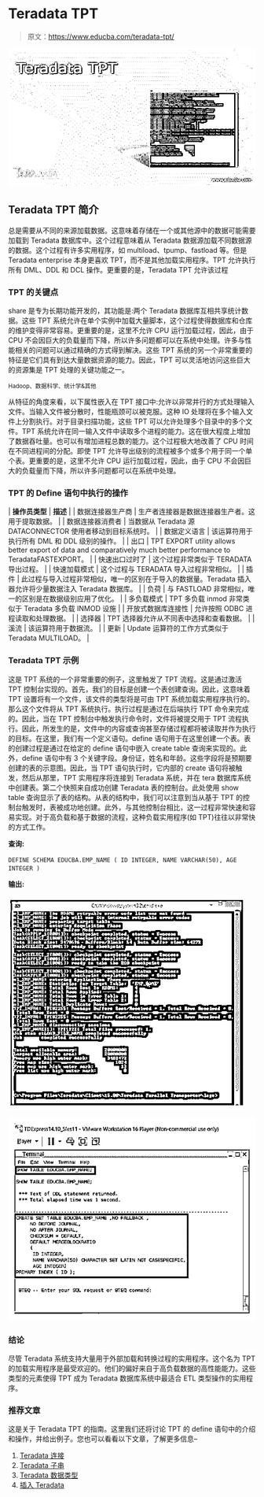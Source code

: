 # Teradata TPT

> 原文：<https://www.educba.com/teradata-tpt/>

![Teradata TPT](img/b9b4ffd176a6590d30af8cd23d28ca50.png)



## Teradata TPT 简介

总是需要从不同的来源加载数据。这意味着存储在一个或其他源中的数据可能需要加载到 Teradata 数据库中。这个过程意味着从 Teradata 数据源加载不同数据源的数据。这个过程有许多实用程序，如 multiload、tpump、fastload 等。但是 Teradata enterprise 本身更喜欢 TPT，而不是其他加载实用程序。TPT 允许执行所有 DML、DDL 和 DCL 操作。更重要的是，Teradata TPT 允许该过程

### TPT 的关键点

share 是专为长期功能开发的，其功能是:两个 Teradata 数据库互相共享统计数据。这些 TPT 系统允许在单个实例中加载大量脚本，这个过程使得数据库和仓库的维护变得非常容易。更重要的是，这里不允许 CPU 运行加载过程，因此，由于 CPU 不会因巨大的负载量而下降，所以许多问题都可以在系统中处理。许多与性能相关的问题可以通过精确的方式得到解决。这些 TPT 系统的另一个非常重要的特征是它们具有到达大量数据资源的能力。因此，TPT 可以灵活地访问这些巨大的资源集是 TPT 处理的关键功能之一。

<small>Hadoop、数据科学、统计学&其他</small>

从特征的角度来看，以下属性嵌入在 TPT 接口中:允许以非常并行的方式处理输入文件。当输入文件被分散时，性能瓶颈可以被克服。这种 IO 处理将在多个输入文件上分割执行。对于目录扫描功能，这些 TPT 可以允许处理多个目录中的多个文件。TPT 系统允许在同一输入文件中读取多个进程的能力。这在很大程度上增加了数据吞吐量。也可以有增加进程总数的能力。这个过程极大地改善了 CPU 时间在不同进程间的分配。即使 TPT 允许导出级别的流程被多个或多个用于同一个单个表。更重要的是，这里不允许 CPU 运行加载过程，因此，由于 CPU 不会因巨大的负载量而下降，所以许多问题都可以在系统中处理。

### TPT 的 Define 语句中执行的操作

| **操作员类型** | **描述** |
| 数据连接器生产商 | 生产者连接器是数据连接器生产者。这用于提取数据。 |
| 数据连接器消费者 | 当数据从 Teradata 源 DATACONNECTOR 使用者移动到目标系统时。 |
| 数据定义语言 | 该运算符用于执行所有 DML 和 DDL 级别的操作。 |
| 出口 | TPT EXPORT utility allows better export of data and comparatively much better performance to TeradataFASTEXPORT。 |
| 快速出口过时了 | 这个过程非常类似于 TERADATA 导出过程。 |
| 快速加载模式 | 这个过程与 TERADATA 导入过程非常相似。 |
| 插件 | 此过程与导入过程非常相似，唯一的区别在于导入的数据量。Teradata 插入器允许将少量数据注入 Teradata 数据库。 |
| 负荷 | 与 FASTLOAD 非常相似，唯一的区别是在数据级别应用了优化。 |
| 多负载模式 | TPT 多负载 inmod 非常类似于 Teradata 多负载 INMOD 设施 |
| 开放式数据库连接性 | 允许按照 ODBC 进程读取和处理数据。 |
| 选择器 | TPT 选择器允许从不同表中选择和查看数据。 |
| 溪流 | 该运算符用于数据流。 |
| 更新 | Update 运算符的工作方式类似于 Teradata MULTILOAD。 |

### Teradata TPT 示例

这是 TPT 系统的一个非常重要的例子，这里触发了 TPT 流程。这是通过激活 TPT 控制台实现的。首先，我们的目标是创建一个表创建查询。因此，这意味着 TPT 设置将有一个文件，该文件的类型将是可由 TPT 系统加载实用程序执行的。那么这个文件将从 TPT 系统执行。执行过程是通过在后端执行 TPT 命令来完成的。因此，当在 TPT 控制台中触发执行命令时，文件将被提交用于 TPT 流程执行。因此，所发生的是，文件中的内容或查询甚至存储过程都将被读取并作为执行的目标。在这里，我们有一个定义语句。define 语句用于在这里创建一个表。表的创建过程是通过在给定的 define 语句中嵌入 create table 查询来实现的。此外，define 语句中有 3 个关键字段。身份证，姓名和年龄。这些字段将是预期要创建的表的示意图。因此，当 TPT 语句执行时，它内部的 create 语句将被触发，然后从那里，TPT 实用程序将连接到 Teradata 系统，并在 tera 数据库系统中创建表。第二个快照来自成功创建 Teradata 表的控制台。此处使用 show table 查询显示了表的结构。从表的结构中，我们可以注意到当从基于 TPT 的控制台触发时，表被成功地创建。此外，与其他控制台相比，这一过程非常快速和容易实现。对于高负载和基于数据的流程，这种负载实用程序(如 TPT)往往以非常快的方式工作。

**查询:**

`DEFINE SCHEMA EDUCBA.EMP_NAME
(
ID INTEGER,
NAME VARCHAR(50),
AGE INTEGER
)`

**输出:**

![Teradata TPT-1](img/8be37ebc7fd78d825bf9eb53fc987a12.png)



![Teradata TPT-2](img/510d9f45ecca59502f4b2812f0be4d9f.png)



### 结论

尽管 Teradata 系统支持大量用于外部加载和转换过程的实用程序。这个名为 TPT 的加载实用程序是最受欢迎的。他们的偏好来自于高负载数据的高性能能力。这些类型的元素使得 TPT 成为 Teradata 数据库系统中最适合 ETL 类型操作的实用程序。

### 推荐文章

这是关于 Teradata TPT 的指南。这里我们还将讨论 TPT 的 define 语句中的介绍和操作，并给出例子。您也可以看看以下文章，了解更多信息–

1.  [Teradata 连接](https://www.educba.com/teradata-concatenate/)
2.  [Teradata 子串](https://www.educba.com/teradata-substring/)
3.  [Teradata 数据类型](https://www.educba.com/teradata-data-types/)
4.  [插入 Teradata](https://www.educba.com/insert-into-teradata/)